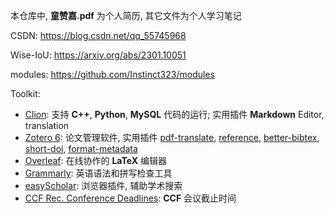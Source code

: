本仓库中, **童赞嘉.pdf** 为个人简历, 其它文件为个人学习笔记

CSDN: https://blog.csdn.net/qq_55745968

Wise-IoU: https://arxiv.org/abs/2301.10051

modules: https://github.com/Instinct323/modules

Toolkit:
- [Clion](https://www.jetbrains.com/clion/): 支持 **C++**, **Python**, **MySQL** 代码的运行; 实用插件 **Markdown** Editor, translation
- [Zotero 6](https://www.zotero.org/): 论文管理软件, 实用插件 [pdf-translate](https://github.com/windingwind/zotero-pdf-translate), [reference](https://github.com/MuiseDestiny/zotero-reference), [better-bibtex](https://github.com/retorquere/zotero-better-bibtex), [short-doi](https://github.com/bwiernik/zotero-shortdoi/tree/v1.4.2), [format-metadata](https://github.com/northword/zotero-format-metadata/releases/tag/0.4.4)
- [Overleaf](https://www.overleaf.com/login): 在线协作的 **LaTeX** 编辑器
- [Grammarly](https://www.grammarly.com/): 英语语法和拼写检查工具
- [easyScholar](https://www.easyscholar.cc/): 浏览器插件, 辅助学术搜索
- [CCF Rec. Conference Deadlines](https://ccfddl.github.io/): **CCF** 会议截止时间
